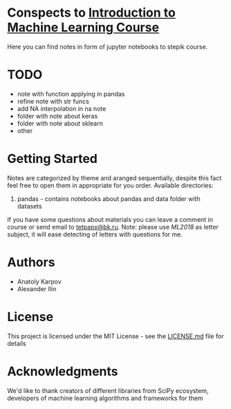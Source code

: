 # Conspects to [Introduction to Machine Learning Course](https://stepik.org/course/4852)
Here you can find notes in form of jupyter notebooks to stepik course.

# TODO
* note with function applying in pandas
* refine note with str funcs
* add NA interpolation in na note
* folder with note about keras
* folder with note about sklearn
* other


# Getting Started

Notes are categorized by theme and aranged sequentially, despite this fact feel free to open them in appropriate for you order.
Available directories:
1. pandas - contains notebooks about pandas and data folder with datasets

If you have some questions about materials you can leave a comment in course or send email to tetpapx@bk.ru.
Note: please use *ML2018* as letter subject, it will ease detecting of letters with questions for me.


# Authors

* Anatoly Karpov
* Alexander Ilin


# License

This project is licensed under the MIT License - see the [LICENSE.md](LICENSE.md) file for details

# Acknowledgments

We'd like to thank creators of different libraries from SciPy ecosystem, developers of machine learning algorithms and frameworks for them
